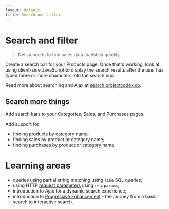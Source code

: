 ```yaml
---
layout: default
title: Search and filter
---
```


# Search and filter

> Nelisa needs to find sales data statistics quickly.

Create a search bar for your Products page. Once that's working, look at using client-side JavaScript to display the search results after the user has typed three or more characters into the search box.

Read more about searching and Ajax at [search.projectcodex.co](http://search.projectcodex.co/).

## Search more things

Add search bars to your Categories, Sales, and Purchases pages.

Add support for:

* finding products by category name;
* finding sales by product or category name;
* finding purchases by product or category name.

# Learning areas

* queries using partial string matching using `like` SQL queries;
* using HTTP [request parameters](http://expressjs.projectcodex.co/steps/routes.html#routes-with-parameters) using `req.params`;
* introduction to Ajax for a dynamic search experience;
* introduction to [Progressive Enhancement](https://www.smashingmagazine.com/2009/04/progressive-enhancement-what-it-is-and-how-to-use-it/) - the journey from a basic search to interactive search.
